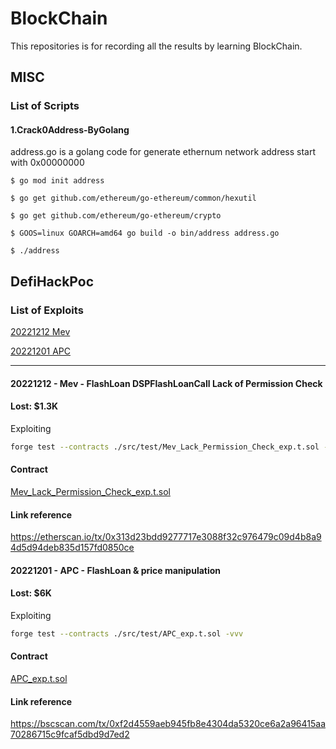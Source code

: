 # BlockChain

This repositories is for recording all the results by learning BlockChain.


## MISC

### List of Scripts

#### 1.Crack0Address-ByGolang

address.go is a golang code for generate ethernum network address start with 0x00000000

```
$ go mod init address 

$ go get github.com/ethereum/go-ethereum/common/hexutil

$ go get github.com/ethereum/go-ethereum/crypto

$ GOOS=linux GOARCH=amd64 go build -o bin/address address.go

$ ./address
```

## DefiHackPoc

### List of Exploits

[20221212 Mev](#20221212---mev---flashloan--DSPFlashLoanCall-LackPermissionCheck)

[20221201 APC](#20221201---apc---flashloan--price-manipulation)

---
#### 20221212 - Mev - FlashLoan DSPFlashLoanCall Lack of Permission Check
#### Lost:  $1.3K

Exploiting

```sh
forge test --contracts ./src/test/Mev_Lack_Permission_Check_exp.t.sol -vvv
```
#### Contract

[Mev_Lack_Permission_Check_exp.t.sol](DefiHackPoc/src/test/Mev_Lack_Permission_Check_exp.t.sol)

#### Link reference

https://etherscan.io/tx/0x313d23bdd9277717e3088f32c976479c09d4b8a94d5d94deb835d157fd0850ce

#### 20221201 - APC - FlashLoan & price manipulation
#### Lost:  $6K

Exploiting

```sh
forge test --contracts ./src/test/APC_exp.t.sol -vvv
```

#### Contract

[APC_exp.t.sol](DefiHackPoc/src/test/APC_exp.t.sol)

#### Link reference

https://bscscan.com/tx/0xf2d4559aeb945fb8e4304da5320ce6a2a96415aa70286715c9fcaf5dbd9d7ed2